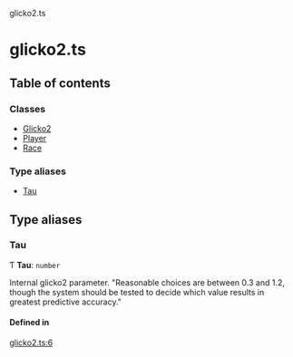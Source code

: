 glicko2.ts

# glicko2.ts

## Table of contents

### Classes

- [Glicko2](classes/Glicko2.md)
- [Player](classes/Player.md)
- [Race](classes/Race.md)

### Type aliases

- [Tau](README.md#tau)

## Type aliases

### Tau

Ƭ **Tau**: `number`

Internal glicko2 parameter. "Reasonable choices are between 0.3 and 1.2, though the system should be tested to decide which value results in greatest predictive accuracy."

#### Defined in

[glicko2.ts:6](https://github.com/animafps/glicko2.ts/blob/b8b47fa/glicko2.ts#L6)
